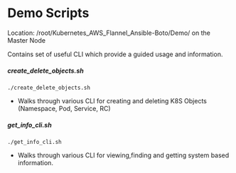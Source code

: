 # Demo Scripts

Location: /root/Kubernetes_AWS_Flannel_Ansible-Boto/Demo/ on the Master Node

Contains set of useful CLI which provide a guided usage and information.

##### create_delete_objects.sh

```
./create_delete_objects.sh
```

* Walks through various CLI for creating and deleting K8S Objects (Namespace, Pod, Service, RC)

##### get_info_cli.sh

```
./get_info_cli.sh
```
* Walks through various CLI for viewing,finding and getting system based information.
